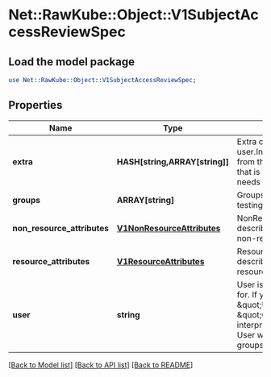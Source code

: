 # Net::RawKube::Object::V1SubjectAccessReviewSpec

## Load the model package
```perl
use Net::RawKube::Object::V1SubjectAccessReviewSpec;
```

## Properties
Name | Type | Description | Notes
------------ | ------------- | ------------- | -------------
**extra** | **HASH[string,ARRAY[string]]** | Extra corresponds to the user.Info.GetExtra() method from the authenticator.  Since that is input to the authorizer it needs a reflection here. | [optional] 
**groups** | **ARRAY[string]** | Groups is the groups you&#39;re testing for. | [optional] 
**non_resource_attributes** | [**V1NonResourceAttributes**](V1NonResourceAttributes.md) | NonResourceAttributes describes information for a non-resource access request | [optional] 
**resource_attributes** | [**V1ResourceAttributes**](V1ResourceAttributes.md) | ResourceAuthorizationAttributes describes information for a resource access request | [optional] 
**user** | **string** | User is the user you&#39;re testing for. If you specify \&quot;User\&quot; but not \&quot;Groups\&quot;, then is it interpreted as \&quot;What if User were not a member of any groups | [optional] 

[[Back to Model list]](../README.md#documentation-for-models) [[Back to API list]](../README.md#documentation-for-api-endpoints) [[Back to README]](../README.md)


